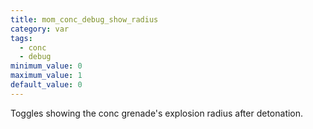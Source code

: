 ```yaml
---
title: mom_conc_debug_show_radius
category: var
tags:
  - conc
  - debug
minimum_value: 0
maximum_value: 1
default_value: 0
---
```


Toggles showing the conc grenade's explosion radius after detonation.
